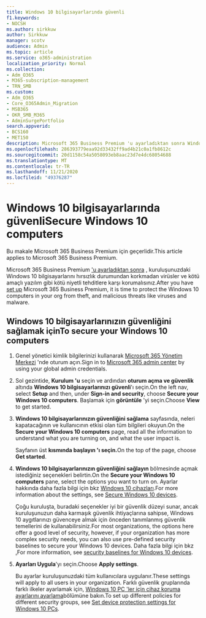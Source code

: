 ```yaml
---
title: Windows 10 bilgisayarlarında güvenli
f1.keywords:
- NOCSH
ms.author: sirkkuw
author: Sirkkuw
manager: scotv
audience: Admin
ms.topic: article
ms.service: o365-administration
localization_priority: Normal
ms.collection:
- Adm_O365
- M365-subscription-management
- TRN_SMB
ms.custom:
- Adm_O365
- Core_O365Admin_Migration
- MSB365
- OKR_SMB_M365
- AdminSurgePortfolio
search.appverid:
- BCS160
- MET150
description: Microsoft 365 Business Premium 'u ayarladıktan sonra Windows 10 PC güvenliğini nasıl gidereceğinizi öğrenin.
ms.openlocfilehash: 286393779eaa92d33432ff9ad4b21c0a1fb8612c
ms.sourcegitcommit: 20d1158c54a5058093eb8aac23d7e4dc68054688
ms.translationtype: MT
ms.contentlocale: tr-TR
ms.lasthandoff: 11/21/2020
ms.locfileid: "49376287"
---
```

# <a name="secure-windows-10-computers"></a><span data-ttu-id="ecc50-103">Windows 10 bilgisayarlarında güvenli</span><span class="sxs-lookup"><span data-stu-id="ecc50-103">Secure Windows 10 computers</span></span>

<span data-ttu-id="ecc50-104">Bu makale Microsoft 365 Business Premium için geçerlidir.</span><span class="sxs-lookup"><span data-stu-id="ecc50-104">This article applies to Microsoft 365 Business Premium.</span></span>

<span data-ttu-id="ecc50-105">Microsoft 365 Business Premium ['u ayarladıktan sonra](set-up.md) , kuruluşunuzdaki Windows 10 bilgisayarlarını hırsızlık durumundan korkmadan virüsler ve kötü amaçlı yazılım gibi kötü niyetli tehditlere karşı korumalısınız.</span><span class="sxs-lookup"><span data-stu-id="ecc50-105">After you have [set up](set-up.md) Microsoft 365 Business Premium, it is time to protect the Windows 10 computers in your org from theft, and malicious threats like viruses and malware.</span></span>

## <a name="to-secure-your-windows-10-computers"></a><span data-ttu-id="ecc50-106">Windows 10 bilgisayarlarınızın güvenliğini sağlamak için</span><span class="sxs-lookup"><span data-stu-id="ecc50-106">To secure your Windows 10 computers</span></span>

1. <span data-ttu-id="ecc50-107">Genel yönetici kimlik bilgilerinizi kullanarak [Microsoft 365 Yönetim Merkezi](https://admin.microsoft.com) 'nde oturum açın.</span><span class="sxs-lookup"><span data-stu-id="ecc50-107">Sign in to [Microsoft 365 admin center](https://admin.microsoft.com) by using your global admin credentials.</span></span> 
2. <span data-ttu-id="ecc50-108">Sol gezintide, **Kurulum 'u** seçin ve ardından **oturum açma ve güvenlik** altında **Windows 10 bilgisayarlarınızı güvenli**'ı seçin.</span><span class="sxs-lookup"><span data-stu-id="ecc50-108">On the left nav, select **Setup** and then, under **Sign-in and security**, choose **Secure your Windows 10 computers**.</span></span> <span data-ttu-id="ecc50-109">Başlamak için **görüntüle** 'yi seçin.</span><span class="sxs-lookup"><span data-stu-id="ecc50-109">Choose **View** to get started.</span></span>
3. <span data-ttu-id="ecc50-110">**Windows 10 bilgisayarlarınızın güvenliğini sağlama** sayfasında, neleri kapatacağının ve kullanıcının etkisi olan tüm bilgileri okuyun.</span><span class="sxs-lookup"><span data-stu-id="ecc50-110">On the **Secure your Windows 10 computers** page, read all the information to understand what you are turning on, and what the user impact is.</span></span>

    <span data-ttu-id="ecc50-111">Sayfanın üst **kısmında başlayın 'ı seçin.**</span><span class="sxs-lookup"><span data-stu-id="ecc50-111">On the top of the page, choose **Get started**.</span></span>

4. <span data-ttu-id="ecc50-112">**Windows 10 bilgisayarlarınızın güvenliğini sağlayın** bölmesinde açmak istediğiniz seçenekleri belirtin.</span><span class="sxs-lookup"><span data-stu-id="ecc50-112">On the **Secure your Windows 10 computers** pane, select the options you want to turn on.</span></span> <span data-ttu-id="ecc50-113">Ayarlar hakkında daha fazla bilgi için bkz [Windows 10 cihazları](secure-windows-10-devices.md).</span><span class="sxs-lookup"><span data-stu-id="ecc50-113">For more information about the settings, see [Secure Windows 10 devices](secure-windows-10-devices.md).</span></span> 
    
    <span data-ttu-id="ecc50-114">Çoğu kuruluşta, buradaki seçenekler iyi bir güvenlik düzeyi sunar, ancak kuruluşunuzun daha karmaşık güvenlik ihtiyaçlarına sahipse, Windows 10 aygıtlarınızı güvenceye almak için önceden tanımlanmış güvenlik temellerini de kullanabilirsiniz.</span><span class="sxs-lookup"><span data-stu-id="ecc50-114">For most organizations, the options here offer a good level of security, however, if your organization has more complex security needs, you can also use pre-defined security baselines to secure  your Windows 10 devices.</span></span> <span data-ttu-id="ecc50-115">Daha fazla bilgi için bkz [.](https://docs.microsoft.com/mem/intune/protect/security-baselines)</span><span class="sxs-lookup"><span data-stu-id="ecc50-115">For more information, see [security baselines for Windows 10 devices](https://docs.microsoft.com/mem/intune/protect/security-baselines).</span></span>   

1. <span data-ttu-id="ecc50-116">**Ayarları Uygula**'yı seçin.</span><span class="sxs-lookup"><span data-stu-id="ecc50-116">Choose **Apply settings**.</span></span>

    <span data-ttu-id="ecc50-117">Bu ayarlar kuruluşunuzdaki tüm kullanıcılara uygulanır.</span><span class="sxs-lookup"><span data-stu-id="ecc50-117">These settings will apply to all users in your organization.</span></span> <span data-ttu-id="ecc50-118">Farklı güvenlik gruplarında farklı ilkeler ayarlamak için, [Windows 10 PC 'ler için cihaz koruma ayarlarını ayarlama](protection-settings-for-windows-10-pcs.md)bölümüne bakın.</span><span class="sxs-lookup"><span data-stu-id="ecc50-118">To set up different policies for different security groups, see [Set device protection settings for Windows 10 PCs](protection-settings-for-windows-10-pcs.md).</span></span>